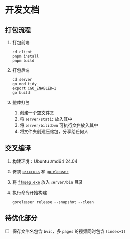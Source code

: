 # 开发文档

## 打包流程

1. 打包前端

    ```shell
    cd client
    pnpm install
    pnpm build
    ```

2. 打包后端

    ```shell
    cd server
    go mod tidy
    export CGO_ENABLED=1
    go build
    ```

3. 整体打包
    1. 创建一个空文件夹
    2. 将 `server/static` 放入其中
    3. 将 `server/bilidown` 可执行文件放入其中
    4. 将文件夹创建压缩包，分享给任何人

## 交叉编译

1. 构建环境：Ubuntu amd64 24.04
2. 安装 [`osxcross`](https://github.com/tpoechtrager/osxcross) 和 [`goreleaser`](https://goreleaser.com/install/)
3. 将 [`ffmpeg.exe`](https://github.com/iuroc/bilidown/releases/download/v1.0.3/ffmpeg.exe) 放入 `server/bin` 目录
4. 执行命令开始构建

    ```shell
    goreleaser release --snapshot --clean
    ```

## 待优化部分

-   [ ] 保存文件名包含 `bvid`，多 `pages` 的视频同时包含 `(index+1)`
